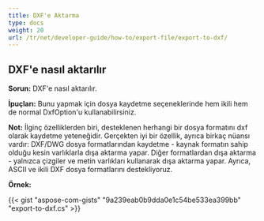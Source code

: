 ```yaml
---
title: DXF'e Aktarma
type: docs
weight: 20
url: /tr/net/developer-guide/how-to/export-file/export-to-dxf/
---
```


## **DXF'e nasıl aktarılır**

**Sorun:** DXF'e nasıl aktarılır.

**İpuçları:** Bunu yapmak için dosya kaydetme seçeneklerinde hem ikili hem de normal DxfOption'u kullanabilirsiniz.

**Not:** İlginç özelliklerden biri, desteklenen herhangi bir dosya formatını dxf olarak kaydetme yeteneğidir.
Gerçekten iyi bir özellik, ayrıca birkaç nüansı vardır:
DXF/DWG dosya formatlarından kaydetme - kaynak formatın sahip olduğu kesin varlıklarla dışa aktarma yapar.
Diğer formatlardan dışa aktarma - yalnızca çizgiler ve metin varlıkları kullanarak dışa aktarma yapar.
Ayrıca, ASCII ve ikili DXF dosya formatlarını destekliyoruz.

**Örnek:**

{{< gist "aspose-com-gists" "9a239eab0b9dda0e1c54be533ea399bb" "export-to-dxf.cs" >}}
